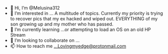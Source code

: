 - 👋 Hi, I’m @Melusina312
- 👀 I’m interested in ... A multitude of topics. Currently my priority is trying to recover pics that my ex hacked and wiped out. EVERYTHING of my son growing up and my mother who has passed.
- 🌱 I’m currently learning ...or attempting to load an OS on an old HP Stream
- 💞️ I’m looking to collaborate on ...
- 📫 How to reach me ...Lovingmyedge@protonmail.com

<!---
Melusina312/Melusina312 is a ✨ special ✨ repository because its `README.md` (this file) appears on your GitHub profile.
You can click the Preview link to take a look at your changes.
--->
